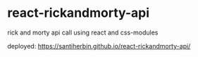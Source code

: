 # react-rickandmorty-api

rick and morty api call using react and css-modules

deployed:  https://santiherbin.github.io/react-rickandmorty-api/
